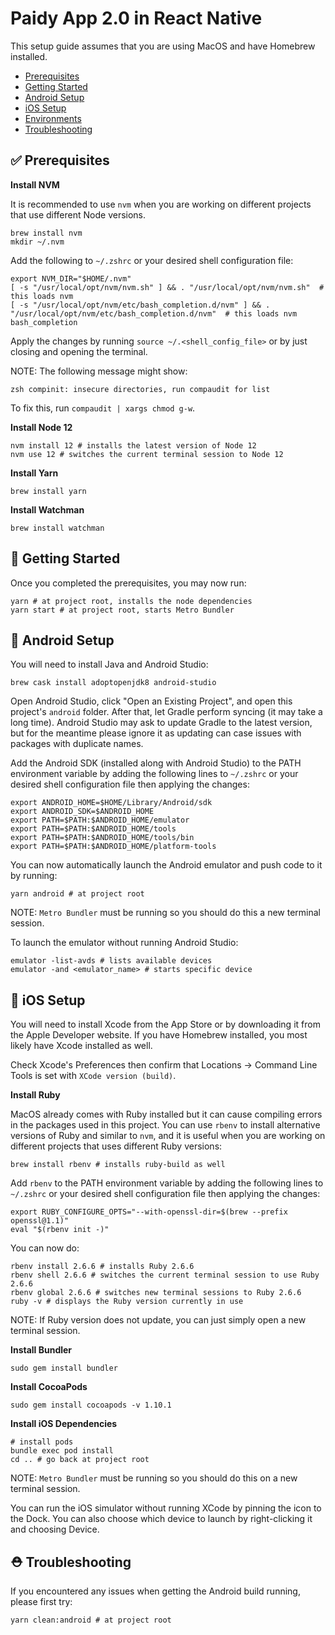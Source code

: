 # Paidy App 2.0 in React Native

This setup guide assumes that you are using MacOS and have Homebrew installed.

- [Prerequisites](#-prerequisites)
- [Getting Started](#-getting-started)
- [Android Setup](#-android-setup)
- [iOS Setup](#-ios-setup)
- [Environments](#-environments)
- [Troubleshooting](#-troubleshooting)

## ✅ Prerequisites

**Install NVM**

It is recommended to use `nvm` when you are working on different projects that use different Node versions.

```shell
brew install nvm
mkdir ~/.nvm
```

Add the following to `~/.zshrc` or your desired shell configuration file:

```shell
export NVM_DIR="$HOME/.nvm"
[ -s "/usr/local/opt/nvm/nvm.sh" ] && . "/usr/local/opt/nvm/nvm.sh"  # this loads nvm
[ -s "/usr/local/opt/nvm/etc/bash_completion.d/nvm" ] && . "/usr/local/opt/nvm/etc/bash_completion.d/nvm"  # this loads nvm bash_completion
```

Apply the changes by running `source ~/.<shell_config_file>` or by just closing and opening the terminal.

NOTE: The following message might show:

```
zsh compinit: insecure directories, run compaudit for list
```

To fix this, run `compaudit | xargs chmod g-w`.

**Install Node 12**

```shell
nvm install 12 # installs the latest version of Node 12
nvm use 12 # switches the current terminal session to Node 12
```

**Install Yarn**

```shell
brew install yarn
```

**Install Watchman**

```
brew install watchman
```

## 🎉 Getting Started

Once you completed the prerequisites, you may now run:

```shell
yarn # at project root, installs the node dependencies
yarn start # at project root, starts Metro Bundler
```

## 🤖 Android Setup

You will need to install Java and Android Studio:

```shell
brew cask install adoptopenjdk8 android-studio
```

Open Android Studio, click "Open an Existing Project", and open this project's `android` folder. After that, let Gradle perform syncing (it may take a long time). Android Studio may ask to update Gradle to the latest version, but for the meantime please ignore it as updating can case issues with packages with duplicate names.

Add the Android SDK (installed along with Android Studio) to the PATH environment variable by adding the following lines to `~/.zshrc` or your desired shell configuration file then applying the changes:

```shell
export ANDROID_HOME=$HOME/Library/Android/sdk
export ANDROID_SDK=$ANDROID_HOME
export PATH=$PATH:$ANDROID_HOME/emulator
export PATH=$PATH:$ANDROID_HOME/tools
export PATH=$PATH:$ANDROID_HOME/tools/bin
export PATH=$PATH:$ANDROID_HOME/platform-tools
```

You can now automatically launch the Android emulator and push code to it by running:

```shell
yarn android # at project root
```

NOTE: `Metro Bundler` must be running so you should do this a new terminal session.

To launch the emulator without running Android Studio:

```shell
emulator -list-avds # lists available devices
emulator -and <emulator_name> # starts specific device
```

## 📱 iOS Setup

You will need to install Xcode from the App Store or by downloading it from the Apple Developer website. If you have Homebrew installed, you most likely have Xcode installed as well.

Check Xcode's Preferences then confirm that Locations -> Command Line Tools is set with `XCode version (build)`.

**Install Ruby**

MacOS already comes with Ruby installed but it can cause compiling errors in the packages used in this project. You can use `rbenv` to install alternative versions of Ruby and similar to `nvm`, and it is useful when you are working on different projects that uses different Ruby versions:

```shell
brew install rbenv # installs ruby-build as well
```

Add `rbenv` to the PATH environment variable by adding the following lines to `~/.zshrc` or your desired shell configuration file then applying the changes:

```shell
export RUBY_CONFIGURE_OPTS="--with-openssl-dir=$(brew --prefix openssl@1.1)"
eval "$(rbenv init -)"
```

You can now do:

```shell
rbenv install 2.6.6 # installs Ruby 2.6.6
rbenv shell 2.6.6 # switches the current terminal session to use Ruby 2.6.6
rbenv global 2.6.6 # switches new terminal sessions to Ruby 2.6.6
ruby -v # displays the Ruby version currently in use
```

NOTE: If Ruby version does not update, you can just simply open a new terminal session.

**Install Bundler**

```shell
sudo gem install bundler
```

**Install CocoaPods**

```shell
sudo gem install cocoapods -v 1.10.1
```

**Install iOS Dependencies**

```shell
# install pods
bundle exec pod install
cd .. # go back at project root
```

NOTE: `Metro Bundler` must be running so you should do this on a new terminal session.

You can run the iOS simulator without running XCode by pinning the icon to the Dock. You can also choose which device to launch by right-clicking it and choosing Device.

## ⛑ Troubleshooting

If you encountered any issues when getting the Android build running, please first try:

```shell
yarn clean:android # at project root
```
